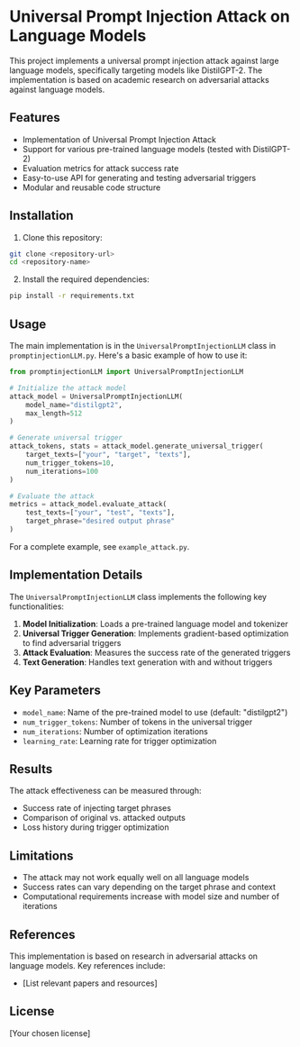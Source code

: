 # Universal Prompt Injection Attack on Language Models

This project implements a universal prompt injection attack against large language models, specifically targeting models like DistilGPT-2. The implementation is based on academic research on adversarial attacks against language models.

## Features

- Implementation of Universal Prompt Injection Attack
- Support for various pre-trained language models (tested with DistilGPT-2)
- Evaluation metrics for attack success rate
- Easy-to-use API for generating and testing adversarial triggers
- Modular and reusable code structure

## Installation

1. Clone this repository:
```bash
git clone <repository-url>
cd <repository-name>
```

2. Install the required dependencies:
```bash
pip install -r requirements.txt
```

## Usage

The main implementation is in the `UniversalPromptInjectionLLM` class in `promptinjectionLLM.py`. Here's a basic example of how to use it:

```python
from promptinjectionLLM import UniversalPromptInjectionLLM

# Initialize the attack model
attack_model = UniversalPromptInjectionLLM(
    model_name="distilgpt2",
    max_length=512
)

# Generate universal trigger
attack_tokens, stats = attack_model.generate_universal_trigger(
    target_texts=["your", "target", "texts"],
    num_trigger_tokens=10,
    num_iterations=100
)

# Evaluate the attack
metrics = attack_model.evaluate_attack(
    test_texts=["your", "test", "texts"],
    target_phrase="desired output phrase"
)
```

For a complete example, see `example_attack.py`.

## Implementation Details

The `UniversalPromptInjectionLLM` class implements the following key functionalities:

1. **Model Initialization**: Loads a pre-trained language model and tokenizer
2. **Universal Trigger Generation**: Implements gradient-based optimization to find adversarial triggers
3. **Attack Evaluation**: Measures the success rate of the generated triggers
4. **Text Generation**: Handles text generation with and without triggers

## Key Parameters

- `model_name`: Name of the pre-trained model to use (default: "distilgpt2")
- `num_trigger_tokens`: Number of tokens in the universal trigger
- `num_iterations`: Number of optimization iterations
- `learning_rate`: Learning rate for trigger optimization

## Results

The attack effectiveness can be measured through:
- Success rate of injecting target phrases
- Comparison of original vs. attacked outputs
- Loss history during trigger optimization

## Limitations

- The attack may not work equally well on all language models
- Success rates can vary depending on the target phrase and context
- Computational requirements increase with model size and number of iterations

## References

This implementation is based on research in adversarial attacks on language models. Key references include:
- [List relevant papers and resources]

## License

[Your chosen license] 
